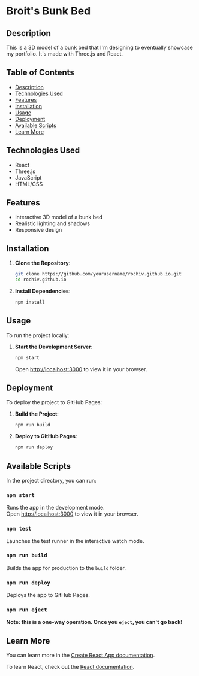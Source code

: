 # Broit's Bunk Bed

## Description

This is a 3D model of a bunk bed that I'm designing to eventually showcase my portfolio. It's made with Three.js and React.

## Table of Contents

- [Description](#description)
- [Technologies Used](#technologies-used)
- [Features](#features)
- [Installation](#installation)
- [Usage](#usage)
- [Deployment](#deployment)
- [Available Scripts](#available-scripts)
- [Learn More](#learn-more)

## Technologies Used

- React
- Three.js
- JavaScript
- HTML/CSS

## Features

- Interactive 3D model of a bunk bed
- Realistic lighting and shadows
- Responsive design

## Installation

1. **Clone the Repository**:

   ```bash
   git clone https://github.com/yourusername/rochiv.github.io.git
   cd rochiv.github.io
   ```

2. **Install Dependencies**:
   ```bash
   npm install
   ```

## Usage

To run the project locally:

1. **Start the Development Server**:
   ```bash
   npm start
   ```
   Open [http://localhost:3000](http://localhost:3000) to view it in your browser.

## Deployment

To deploy the project to GitHub Pages:

1. **Build the Project**:

   ```bash
   npm run build
   ```

2. **Deploy to GitHub Pages**:
   ```bash
   npm run deploy
   ```

## Available Scripts

In the project directory, you can run:

### `npm start`

Runs the app in the development mode.\
Open [http://localhost:3000](http://localhost:3000) to view it in your browser.

### `npm test`

Launches the test runner in the interactive watch mode.

### `npm run build`

Builds the app for production to the `build` folder.

### `npm run deploy`

Deploys the app to GitHub Pages.

### `npm run eject`

**Note: this is a one-way operation. Once you `eject`, you can't go back!**

## Learn More

You can learn more in the [Create React App documentation](https://facebook.github.io/create-react-app/docs/getting-started).

To learn React, check out the [React documentation](https://reactjs.org/).
